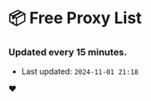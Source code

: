 # :package: Free Proxy List
### Updated every 15 minutes.

- Last updated: `2024-11-01 21:18`

:heart:
